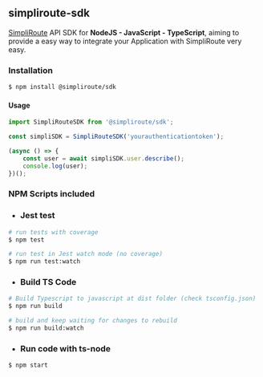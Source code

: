 ## simpliroute-sdk

[SimpliRoute](http://simpliroute.com) API SDK  for **NodeJS - JavaScript - TypeScript**, aiming to provide a easy way to integrate your Application with SimpliRoute very easy.


### Installation
```bash
$ npm install @simpliroute/sdk
```

#### Usage
```js
import SimpliRouteSDK from '@simpliroute/sdk';

const simpliSDK = SimpliRouteSDK('yourauthenticationtoken');

(async () => {
    const user = await simpliSDK.user.describe();
    console.log(user);
})();

```

### NPM Scripts included

- ### Jest test

```bash
# run tests with coverage
$ npm test

# run test in Jest watch mode (no coverage)
$ npm run test:watch
```

- ### Build TS Code

```bash
# Build Typescript to javascript at dist folder (check tsconfig.json)
$ npm run build

# build and keep waiting for changes to rebuild
$ npm run build:watch
```

- ### Run code with ts-node

```bash
$ npm start
```
